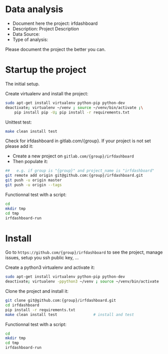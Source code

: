 # Data analysis
- Document here the project: irfdashboard
- Description: Project Description
- Data Source:
- Type of analysis:

Please document the project the better you can.

# Startup the project

The initial setup.

Create virtualenv and install the project:
```bash
sudo apt-get install virtualenv python-pip python-dev
deactivate; virtualenv ~/venv ; source ~/venv/bin/activate ;\
    pip install pip -U; pip install -r requirements.txt
```

Unittest test:
```bash
make clean install test
```

Check for irfdashboard in gitlab.com/{group}.
If your project is not set please add it:

- Create a new project on `gitlab.com/{group}/irfdashboard`
- Then populate it:

```bash
##   e.g. if group is "{group}" and project_name is "irfdashboard"
git remote add origin git@github.com:{group}/irfdashboard.git
git push -u origin master
git push -u origin --tags
```

Functionnal test with a script:

```bash
cd
mkdir tmp
cd tmp
irfdashboard-run
```

# Install

Go to `https://github.com/{group}/irfdashboard` to see the project, manage issues,
setup you ssh public key, ...

Create a python3 virtualenv and activate it:

```bash
sudo apt-get install virtualenv python-pip python-dev
deactivate; virtualenv -ppython3 ~/venv ; source ~/venv/bin/activate
```

Clone the project and install it:

```bash
git clone git@github.com:{group}/irfdashboard.git
cd irfdashboard
pip install -r requirements.txt
make clean install test                # install and test
```
Functionnal test with a script:

```bash
cd
mkdir tmp
cd tmp
irfdashboard-run
```
